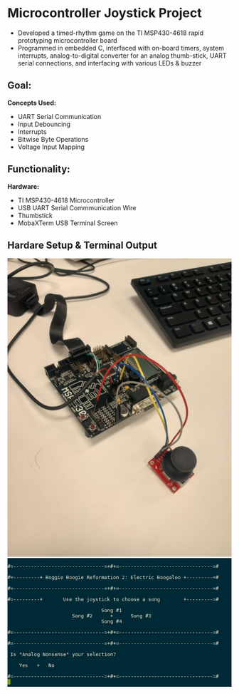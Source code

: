 # Microcontroller Joystick Project 
- Developed a timed-rhythm game on the TI MSP430-4618 rapid prototyping microcontroller board 
- Programmed in embedded C, interfaced with on-board timers, system interrupts, analog-to-digital converter 
for an analog thumb-stick, UART serial connections, and interfacing with various LEDs & buzzer 


**Goal:** 
- 
  
**Concepts Used:** 
- UART Serial Communication
- Input Debouncing
- Interrupts
- Bitwise Byte Operations
- Voltage Input Mapping
  
**Functionality:**
- 

  
**Hardware:**
- TI MSP430-4618 Microcontroller
- USB UART Serial Commmunication Wire
- Thumbstick
- MobaXTerm USB Terminal Screen




## Hardare Setup & Terminal Output
![hardware](./utils/images/embeddedHardware.jpg)
![terminal](./utils/images/terminalOutput.jpg)

